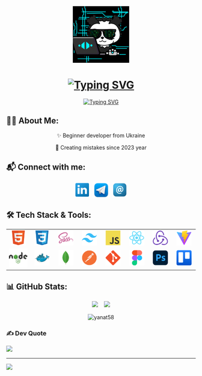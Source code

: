   <div align="center">
    <img src="./assets/github1.gif" width="150" />
 <h1>
      <a href="https://git.io/typing-svg">
        <img
          src="https://readme-typing-svg.demolab.com?font=Lora&weight=700&size=36&duration=100&pause=1000&color=1CC5D6&center=true&vCenter=true&repeat=false&width=650&height=30&lines=Hi+there%2C+I'm+Tetiana!"
          alt="Typing SVG" /></a>
    </h1>

   <p>
      <a href="https://git.io/typing-svg"><img
          src="https://readme-typing-svg.demolab.com?font=Lora&size=24&pause=1000&color=1CC5D6&center=true&vCenter=true&width=650&height=30&lines=Full-stak+developer+user+interfases+and+web+applications;%2B1+year+of+coding+exsperience"
          alt="Typing SVG" /></a>
    </p> 
   
  </div>

  ## 👩‍💻 About Me:
  
<div align="center">
  <p>✨ Beginner developer from Ukraine</p>
  <p>🌝 Creating mistakes since 2023 year</p>
</div>

  ## 📬 Connect with me:
  <div align="center">
    <p aligen="left">
      <a href="https://linkedin.com/in/tetiana-karlova-083784270" target="blank"><img align="center"
          src="./assets/image/linkedin.png" alt="www.linkedin.com/in/ tetiana-karlova-083784270" height="40"
          width="40" /></a>&nbsp;

  <a href="https://t.me/@Yanat58" target="blank">
        <img align="center" src="./assets/image/telegram.png" alt="" height="45" width="45" /></a>&nbsp;   

<a href="mailto:tanyalyt80@gmail.com" target="blank">
        <img align="center" src="./assets/image/email.png" alt="" height="40" width="40" />
      </a>
    </p> 
      
  </div>

  ## 🛠️ Tech Stack & Tools:


  <table align="center">
    <tr>
      <td align="center" width="70">
      <a href="https://www.w3.org/html/" target="_blank" rel="noreferrer">
      <img src="./assets/image/html5.svg" alt="html5" width="40" height="40" /></a>
      </td>

 <td align="center" width="70">
        <a href="https://www.w3schools.com/css/" target="_blank" rel="noreferrer">
      <img src="./assets/image/css3.svg" alt="css3" width="40" height="40" /></a>
      </td> 

<td align="center" width="70">
        <a href="https://sass-lang.com" target="_blank" rel="noreferrer">
      <img src="./assets/image/sass.svg" alt="sass" width="40" height="40" /></a>
      </td>

<td align="center" width="70">
         <a href="https://tailwindcss.com/" target="_blank" rel="noreferrer">
      <img src="./assets/image/tailwindcss.svg" alt="tailwind" width="40" height="40" /></a>
      </td>

<td align="center" width="70">
       <a href="https://developer.mozilla.org/en-US/docs/Web/JavaScript" target="_blank" rel="noreferrer">
      <img src="./assets/image/javascript.svg" alt="javascript" width="40" height="40" /></a>
      </td>

<td align="center" width="70">
         <a href="https://reactjs.org/" target="_blank" rel="noreferrer">
      <img src="./assets/image/react.svg" alt="react" width="40" height="40" /></a>
      </td>

<td align="center" width="70">
        <a href="https://redux.js.org" target="_blank" rel="noreferrer">
      <img src="./assets/image/redux.svg" alt="redux" width="40" height="40" /></a>
      </td>

 <td align="center" width="70">
         <a href="https://vite.dev" target="_blank" rel="noreferrer">
      <img src="./assets/image/vitejs.svg" alt="vite" width="40" height="40" /></a>
      </td>
      </tr>
        
<tr>
      <td align="center" width="70">
         <a href="https://nodejs.org" target="_blank" rel="noreferrer">
      <img src="./assets/image/nodejs.svg" alt="nodejs" width="50" height="50" /></a>
      </td>

<td align="center" width="70">
       <a href="https://www.docker.com/" target="_blank" rel="noreferrer">
      <img src="./assets/image/docker.svg" alt="docker" width="40" height="40" /></a>
      </td>

 <td align="center" width="70">       
    <a href="https://www.mongodb.com/" target="_blank" rel="noreferrer">
      <img src="./assets/image/mongodb.svg" alt="mongodb" width="40" height="40" /></a>
      </td>

 <td align="center" width="70">
        <a href="https://www.postman.com/" target="_blank" rel="noreferrer">
      <img src="./assets/image/postman.svg" alt="postman" width="40" height="40" /></a>
      </td>

<td align="center" width="70">
       <a href="https://git-scm.com/" target="_blank" rel="noreferrer">
      <img src="./assets/image/git.svg" alt="git" width="40" height="40" /></a>
      </td>

<td align="center" width="70">
       <a href="https://www.figma.com/" target="_blank" rel="noreferrer">
      <img src="./assets/image/figma.svg" alt="figma" width="40" height="40" /></a>
      </td>

 <td align="center" width="70">
        <a href="https://www.photoshop.com/en" target="_blank" rel="noreferrer">
      <img src="./assets/image/photoshop.svg" alt="photoshop" width="40" height="40" /></a>
      </td>

 <td align="center" width="70">
        <a href="https://www.trello.com/" target="_blank" rel="noreferrer">
      <img src="./assets/image/trello.svg" alt="trello" width="40" height="40" /></a>
      </td>

</tr>
  </table>




## 📊 GitHub Stats:

<div align="center" width="100%"   

<img  width="47%" src="https://github-readme-stats.vercel.app/api?username=Yanat58&theme=vue-dark&hide_border=true&include_all_commits=false&count_private=false"
 />&nbsp;&nbsp;&nbsp;
<img  width="33%" src="https://github-readme-stats.vercel.app/api/top-langs/?username=Yanat58&theme=vue-dark&hide_border=true&include_all_commits=false&count_private=false&layout=donut&langs_count=8" />

</div>

<div align="center"><img  align="center" src="https://github-readme-streak-stats.herokuapp.com/?user=yanat58&" alt="yanat58" /></div>



### ✍️ Dev Quote
![](https://quotes-github-readme.vercel.app/api?type=horizontal&theme=tokyonight)



---
[![](https://visitcount.itsvg.in/api?id=Yanat58&icon=0&color=0)](https://visitcount.itsvg.in)

<!-- Proudly created with GPRM ( https://gprm.itsvg.in ) -->

